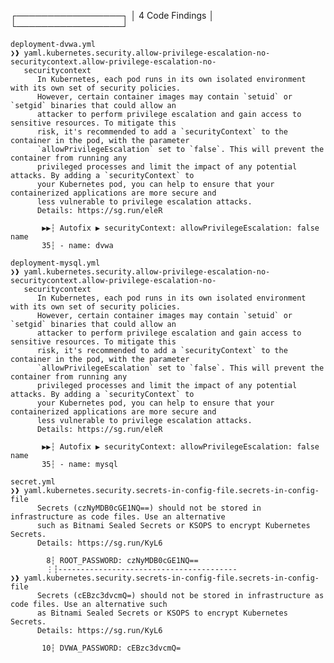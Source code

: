                    
                   
┌─────────────────┐
│ 4 Code Findings │
└─────────────────┘
                       
    deployment-dvwa.yml
    ❯❱ yaml.kubernetes.security.allow-privilege-escalation-no-securitycontext.allow-privilege-escalation-no-
       securitycontext                                                                                      
          In Kubernetes, each pod runs in its own isolated environment with its own set of security policies. 
          However, certain container images may contain `setuid` or `setgid` binaries that could allow an     
          attacker to perform privilege escalation and gain access to sensitive resources. To mitigate this   
          risk, it's recommended to add a `securityContext` to the container in the pod, with the parameter   
          `allowPrivilegeEscalation` set to `false`. This will prevent the container from running any         
          privileged processes and limit the impact of any potential attacks. By adding a `securityContext` to
          your Kubernetes pod, you can help to ensure that your containerized applications are more secure and
          less vulnerable to privilege escalation attacks.                                                    
          Details: https://sg.run/eleR                                                                        
                                                                                                              
           ▶▶┆ Autofix ▶ securityContext: allowPrivilegeEscalation: false name
           35┆ - name: dvwa
                        
    deployment-mysql.yml
    ❯❱ yaml.kubernetes.security.allow-privilege-escalation-no-securitycontext.allow-privilege-escalation-no-
       securitycontext                                                                                      
          In Kubernetes, each pod runs in its own isolated environment with its own set of security policies. 
          However, certain container images may contain `setuid` or `setgid` binaries that could allow an     
          attacker to perform privilege escalation and gain access to sensitive resources. To mitigate this   
          risk, it's recommended to add a `securityContext` to the container in the pod, with the parameter   
          `allowPrivilegeEscalation` set to `false`. This will prevent the container from running any         
          privileged processes and limit the impact of any potential attacks. By adding a `securityContext` to
          your Kubernetes pod, you can help to ensure that your containerized applications are more secure and
          less vulnerable to privilege escalation attacks.                                                    
          Details: https://sg.run/eleR                                                                        
                                                                                                              
           ▶▶┆ Autofix ▶ securityContext: allowPrivilegeEscalation: false name
           35┆ - name: mysql
              
    secret.yml
    ❯❱ yaml.kubernetes.security.secrets-in-config-file.secrets-in-config-file
          Secrets (czNyMDB0cGE1NQ==) should not be stored in infrastructure as code files. Use an alternative
          such as Bitnami Sealed Secrets or KSOPS to encrypt Kubernetes Secrets.                             
          Details: https://sg.run/KyL6                                                                       
                                                                                                             
            8┆ ROOT_PASSWORD: czNyMDB0cGE1NQ==
            ⋮┆----------------------------------------
    ❯❱ yaml.kubernetes.security.secrets-in-config-file.secrets-in-config-file
          Secrets (cEBzc3dvcmQ=) should not be stored in infrastructure as code files. Use an alternative such
          as Bitnami Sealed Secrets or KSOPS to encrypt Kubernetes Secrets.                                   
          Details: https://sg.run/KyL6                                                                        
                                                                                                              
           10┆ DVWA_PASSWORD: cEBzc3dvcmQ=
